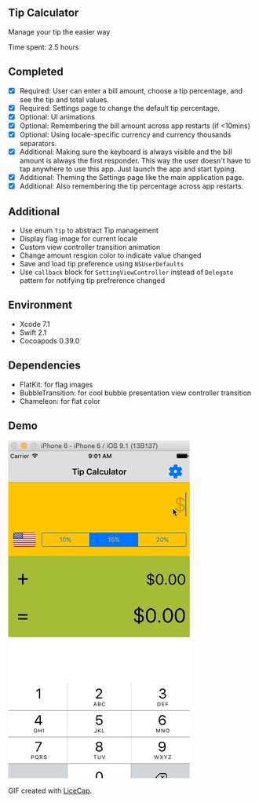 Tip Calculator
-- 
Manage your tip the easier way

Time spent: 2.5 hours

Completed
--

* [x] Required: User can enter a bill amount, choose a tip percentage, and see the tip and total values.
* [x] Required: Settings page to change the default tip percentage.
* [x] Optional: UI animations
* [x] Optional: Remembering the bill amount across app restarts (if <10mins)
* [x] Optional: Using locale-specific currency and currency thousands separators.
* [x] Additional: Making sure the keyboard is always visible and the bill amount is always the first responder. This way the user doesn't have to tap anywhere to use this app. Just launch the app and start typing.
* [x] Additional: Theming the Settings page like the main application page.
* [x] Additional: Also remembering the tip percentage across app restarts.

Additional
--
- Use enum `Tip` to abstract Tip management
- Display flag image for current locale
- Custom view controller transition animation
- Change amount resgion color to indicate value changed
- Save and load tip preference using `NSUserDefaults`
- Use `callback` block for `SettingViewController` instead of `Delegate` pattern for notifying tip prefrerence changed

Environment
--
- Xcode 7.1
- Swift 2.1
- Cocoapods 0.39.0

Dependencies
--
- FlatKit: for flag images
- BubbleTransition: for cool bubble presentation view controller transition
- Chameleon: for flat color

Demo
--
![Demo](Demo.gif)

GIF created with [LiceCap](http://www.cockos.com/licecap/).

